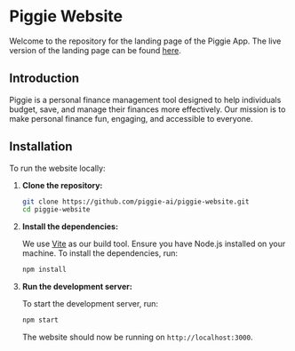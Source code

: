 # Piggie Website

Welcome to the repository for the landing page of the Piggie App. The live version of the landing page can be found [here](https://piggie.app).

## Introduction

Piggie is a personal finance management tool designed to help individuals budget, save, and manage their finances more effectively. Our mission is to make personal finance fun, engaging, and accessible to everyone.

## Installation

To run the website locally:

1. **Clone the repository:**

   ```bash
   git clone https://github.com/piggie-ai/piggie-website.git
   cd piggie-website
   ```

2. **Install the dependencies:**

   We use [Vite](https://vitejs.dev/) as our build tool. Ensure you have Node.js installed on your machine. To install the dependencies, run:

   ```bash
   npm install
   ```

3. **Run the development server:**

   To start the development server, run:

   ```bash
   npm start
   ```

   The website should now be running on `http://localhost:3000`.
